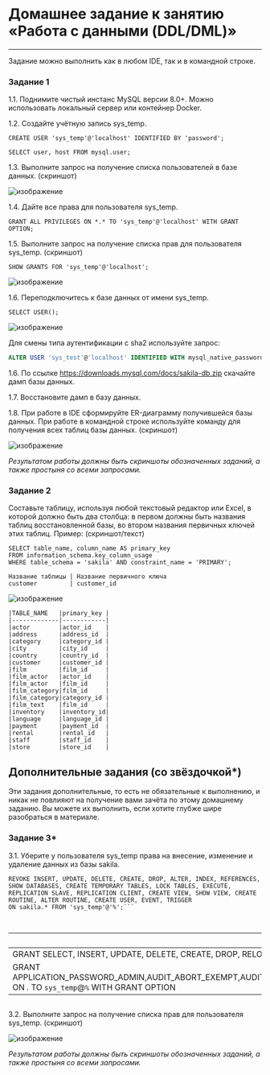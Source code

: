 # Домашнее задание к занятию «Работа с данными (DDL/DML)»


---

Задание можно выполнить как в любом IDE, так и в командной строке.

### Задание 1
1.1. Поднимите чистый инстанс MySQL версии 8.0+. Можно использовать локальный сервер или контейнер Docker.

1.2. Создайте учётную запись sys_temp. 

```
CREATE USER 'sys_temp'@'localhost' IDENTIFIED BY 'password';

SELECT user, host FROM mysql.user;
```

1.3. Выполните запрос на получение списка пользователей в базе данных. (скриншот)

![изображение](https://github.com/user-attachments/assets/1ef67a33-22ff-4431-a0e3-94ca655531da)


1.4. Дайте все права для пользователя sys_temp. 

```GRANT ALL PRIVILEGES ON *.* TO 'sys_temp'@'localhost' WITH GRANT OPTION;```

1.5. Выполните запрос на получение списка прав для пользователя sys_temp. (скриншот)

```SHOW GRANTS FOR 'sys_temp'@'localhost';```

![изображение](https://github.com/user-attachments/assets/cdfd0192-3aa1-4028-8299-c182fdff6f0d)


1.6. Переподключитесь к базе данных от имени sys_temp.

```SELECT USER();```

![изображение](https://github.com/user-attachments/assets/661c5287-d66a-4411-a0a4-0141ccdb6155)


Для смены типа аутентификации с sha2 используйте запрос: 
```sql
ALTER USER 'sys_test'@'localhost' IDENTIFIED WITH mysql_native_password BY 'password';
```
1.6. По ссылке https://downloads.mysql.com/docs/sakila-db.zip скачайте дамп базы данных.

1.7. Восстановите дамп в базу данных.

1.8. При работе в IDE сформируйте ER-диаграмму получившейся базы данных. При работе в командной строке используйте команду для получения всех таблиц базы данных. (скриншот)

![изображение](https://github.com/user-attachments/assets/17d3b7a7-bc16-4135-8316-398075314c74)

*Результатом работы должны быть скриншоты обозначенных заданий, а также простыня со всеми запросами.*


### Задание 2
Составьте таблицу, используя любой текстовый редактор или Excel, в которой должно быть два столбца: в первом должны быть названия таблиц восстановленной базы, во втором названия первичных ключей этих таблиц. Пример: (скриншот/текст)
```
SELECT table_name, column_name AS primary_key
FROM information_schema.key_column_usage
WHERE table_schema = 'sakila' AND constraint_name = 'PRIMARY';
```
```
Название таблицы | Название первичного ключа
customer         | customer_id
```

![изображение](https://github.com/user-attachments/assets/ec633c3f-a920-41e3-b3a6-99ddd89d750a)

```
|TABLE_NAME   |primary_key |
|-------------|------------|
|actor        |actor_id    |
|address      |address_id  |
|category     |category_id |
|city         |city_id     |
|country      |country_id  |
|customer     |customer_id |
|film         |film_id     |
|film_actor   |actor_id    |
|film_actor   |film_id     |
|film_category|film_id     |
|film_category|category_id |
|film_text    |film_id     |
|inventory    |inventory_id|
|language     |language_id |
|payment      |payment_id  |
|rental       |rental_id   |
|staff        |staff_id    |
|store        |store_id    |
```



## Дополнительные задания (со звёздочкой*)
Эти задания дополнительные, то есть не обязательные к выполнению, и никак не повлияют на получение вами зачёта по этому домашнему заданию. Вы можете их выполнить, если хотите глубже шире разобраться в материале.

### Задание 3*
3.1. Уберите у пользователя sys_temp права на внесение, изменение и удаление данных из базы sakila.


```
REVOKE INSERT, UPDATE, DELETE, CREATE, DROP, ALTER, INDEX, REFERENCES, SHOW DATABASES, CREATE TEMPORARY TABLES, LOCK TABLES, EXECUTE, REPLICATION SLAVE, REPLICATION CLIENT, CREATE VIEW, SHOW VIEW, CREATE ROUTINE, ALTER ROUTINE, CREATE USER, EVENT, TRIGGER
ON sakila.* FROM 'sys_temp'@'%';```



```
|Grants for sys_temp@%                                                                                                                                                                                                                                                                                                                                                                                                                                                                                                                                                                                                                                                                                                                                                               |
|----------------------------------------------------------------------------------------------------------------------------------------------------------------------------------------------------------------------------------------------------------------------------------------------------------------------------------------------------------------------------------------------------------------------------------------------------------------------------------------------------------------------------------------------------------------------------------------------------------------------------------------------------------------------------------------------------------------------------------------------------------------------------------------|
|GRANT SELECT, INSERT, UPDATE, DELETE, CREATE, DROP, RELOAD, SHUTDOWN, PROCESS, FILE, REFERENCES, INDEX, ALTER, SHOW DATABASES, SUPER, CREATE TEMPORARY TABLES, LOCK TABLES, EXECUTE, REPLICATION SLAVE, REPLICATION CLIENT, CREATE VIEW, SHOW VIEW, CREATE ROUTINE, ALTER ROUTINE, CREATE USER, EVENT, TRIGGER, CREATE TABLESPACE, CREATE ROLE, DROP ROLE ON *.* TO `sys_temp`@`%` WITH GRANT OPTION                                                                                                                                                                                                                                                                                                                                                                            |
|GRANT APPLICATION_PASSWORD_ADMIN,AUDIT_ABORT_EXEMPT,AUDIT_ADMIN,AUTHENTICATION_POLICY_ADMIN,BACKUP_ADMIN,BINLOG_ADMIN,BINLOG_ENCRYPTION_ADMIN,CLONE_ADMIN,CONNECTION_ADMIN,ENCRYPTION_KEY_ADMIN,FIREWALL_EXEMPT,FLUSH_OPTIMIZER_COSTS,FLUSH_STATUS,FLUSH_TABLES,FLUSH_USER_RESOURCES,GROUP_REPLICATION_ADMIN,GROUP_REPLICATION_STREAM,INNODB_REDO_LOG_ARCHIVE,INNODB_REDO_LOG_ENABLE,PASSWORDLESS_USER_ADMIN,PERSIST_RO_VARIABLES_ADMIN,REPLICATION_APPLIER,REPLICATION_SLAVE_ADMIN,RESOURCE_GROUP_ADMIN,RESOURCE_GROUP_USER,ROLE_ADMIN,SENSITIVE_VARIABLES_OBSERVER,SERVICE_CONNECTION_ADMIN,SESSION_VARIABLES_ADMIN,SET_USER_ID,SHOW_ROUTINE,SYSTEM_USER,SYSTEM_VARIABLES_ADMIN,TABLE_ENCRYPTION_ADMIN,TELEMETRY_LOG_ADMIN,XA_RECOVER_ADMIN ON *.* TO `sys_temp`@`%` WITH GRANT OPTION|
```
```
3.2. Выполните запрос на получение списка прав для пользователя sys_temp. (скриншот)

![изображение](https://github.com/user-attachments/assets/1c92e4cb-d0dd-44d5-ad28-70fd4e6d37e1)


*Результатом работы должны быть скриншоты обозначенных заданий, а также простыня со всеми запросами.*
